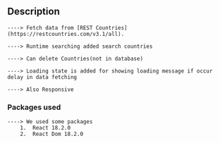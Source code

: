 ## Description

    ----> Fetch data from [REST Countries](https://restcountries.com/v3.1/all).

    ----> Runtime searching added search countries

    ----> Can delete Countries(not in database)

    ----> Loading state is added for showing loading message if occur delay in data fetching 

    ----> Also Responsive

### Packages used
    ----> We used some packages
        1.  React 18.2.0
        2.  React Dom 18.2.0